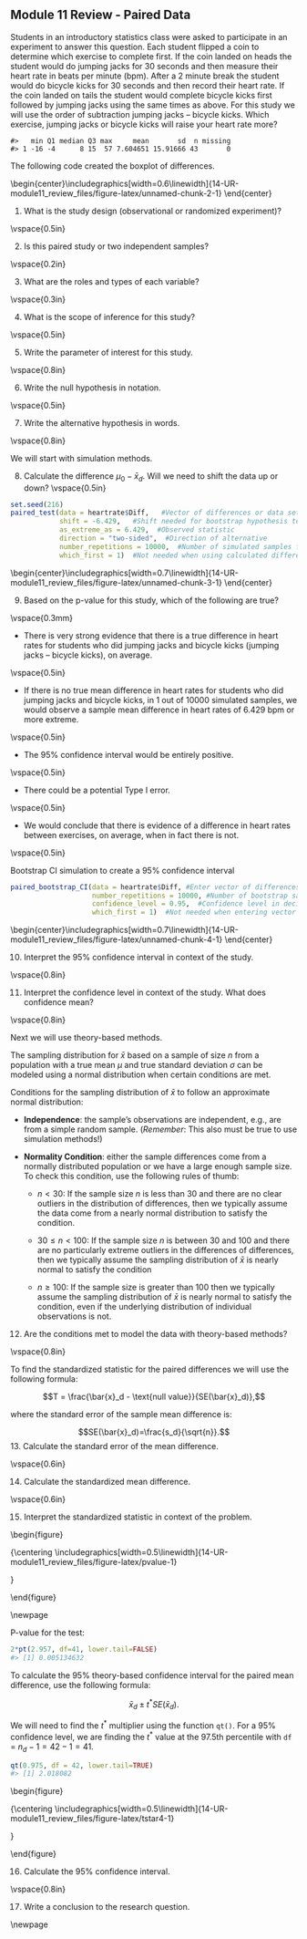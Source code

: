 ## Module 11 Review - Paired Data


Students in an introductory statistics class were asked to participate in an experiment to answer this question.  Each student flipped a coin to determine which exercise to complete first.  If the coin landed on heads the student would do jumping jacks for 30 seconds and then measure their heart rate in beats per minute (bpm).  After a 2 minute break the student would do bicycle kicks for 30 seconds and then record their heart rate.  If the coin landed on tails the student would complete bicycle kicks first followed by jumping jacks using the same times as above. For this study we will use the order of subtraction jumping jacks – bicycle kicks. Which exercise, jumping jacks or bicycle kicks will raise your heart rate more? 



```
#>   min Q1 median Q3 max     mean       sd  n missing
#> 1 -16 -4      8 15  57 7.604651 15.91666 43       0
```

The following code created the boxplot of differences. 

\begin{center}\includegraphics[width=0.6\linewidth]{14-UR-module11_review_files/figure-latex/unnamed-chunk-2-1} \end{center}

	
1.  What is the study design (observational or randomized experiment)?

\vspace{0.5in}

2.  Is this paired study or two independent samples?

\vspace{0.2in}

3.  What are  the roles and types of each variable? 

\vspace{0.3in}

	
4. What is the scope of inference for this study?

\vspace{0.5in}

5. Write the parameter of interest for this study.  

\vspace{0.8in}

6. Write the null hypothesis in notation.

\vspace{0.5in}

7. Write the alternative hypothesis in words.

\vspace{0.8in}

We will start with simulation methods. 
	
8.  Calculate the difference $\mu_0 - \bar{x}_d$.  Will we need to shift the data up or down?
\vspace{0.5in}


``` r
set.seed(216)
paired_test(data = heartrate$Diff,   #Vector of differences or data set with column for each group
            shift = -6.429,   #Shift needed for bootstrap hypothesis test
            as_extreme_as = 6.429,  #Observed statistic
            direction = "two-sided",  #Direction of alternative
            number_repetitions = 10000,  #Number of simulated samples for null distribution
            which_first = 1)  #Not needed when using calculated differences
```



\begin{center}\includegraphics[width=0.7\linewidth]{14-UR-module11_review_files/figure-latex/unnamed-chunk-3-1} \end{center}

9. Based on the p-value for this study, which of the following are true?	

\vspace{0.3mm}

*  There is very strong evidence that there is a true difference in heart rates for students who did jumping jacks and bicycle kicks (jumping jacks – bicycle kicks), on average.

\vspace{0.5in}

*  If there is no true mean difference in heart rates for students who did jumping jacks and bicycle kicks, in 1 out of 10000 simulated samples, we would observe a sample mean difference in heart rates of 6.429 bpm or more extreme.

\vspace{0.5in}
*  The 95% confidence interval would be entirely positive.

\vspace{0.5in}
*  There could be a potential Type I error.

\vspace{0.5in}
*  We would conclude that there is evidence of a difference in heart rates between exercises, on average, when in fact there is not.

\vspace{0.5in}


Bootstrap CI simulation to create a 95% confidence interval


``` r
paired_bootstrap_CI(data = heartrate$Diff, #Enter vector of differences
                    number_repetitions = 10000, #Number of bootstrap samples for CI
                    confidence_level = 0.95,  #Confidence level in decimal form
                    which_first = 1)  #Not needed when entering vector of differences
```



\begin{center}\includegraphics[width=0.7\linewidth]{14-UR-module11_review_files/figure-latex/unnamed-chunk-4-1} \end{center}

 
10.  Interpret the 95% confidence interval in context of the study.

\vspace{0.8in}

11.  Interpret the confidence level in context of the study.  What does confidence mean?

\vspace{0.8in}

Next we will use theory-based methods.

The sampling distribution for $\bar{x}$ based on a sample of size $n$ from a population with a true mean $\mu$ and true standard deviation $\sigma$ can be modeled using a normal distribution when certain conditions are met.

Conditions for the sampling distribution of $\bar{x}$ to follow an approximate normal distribution:

* **Independence**: the sample’s observations are independent, e.g., are from a simple random sample. (*Remember*: This also must be true to use simulation methods!)

* **Normality Condition**: either the sample differences come from a normally distributed population or we have a large enough sample size.  To check this condition, use the following rules of thumb:
    - $n < 30$: If the sample size $n$ is less than 30 and there are no clear outliers in the distribution of differences, then we typically assume the data come from a nearly normal distribution to satisfy the condition.

    - $30 \le n < 100$: If the sample size $n$ is between 30 and 100 and there are no particularly extreme outliers in the differences of differences, then we typically assume the sampling distribution of $\bar{x}$ is nearly normal to satisfy the condition
    
    - $n \ge 100$: If the sample size is greater than 100 then we typically assume the sampling distribution of $\bar{x}$ is nearly normal to satisfy the condition, even if the underlying distribution of individual observations is not.
    
12.  Are the conditions met to model the data with theory-based methods?

\vspace{0.8in}

To find the standardized statistic for the paired differences we will use the following formula:

$$T = \frac{\bar{x}_d - \text{null value}}{SE(\bar{x}_d)},$$

where the standard error of the sample mean difference is:

$$SE(\bar{x}_d)=\frac{s_d}{\sqrt{n}}.$$
13. Calculate the standard error of the mean difference.

\vspace{0.6in}


14. Calculate the standardized mean difference.

\vspace{0.6in}


15. Interpret the standardized statistic in context of the problem.

\begin{figure}

{\centering \includegraphics[width=0.5\linewidth]{14-UR-module11_review_files/figure-latex/pvalue-1} 

}

\end{figure}


\newpage

P-value for the test:


``` r
2*pt(2.957, df=41, lower.tail=FALSE)
#> [1] 0.005134632
```


To calculate the 95\% theory-based confidence interval for the paired mean difference, use the following formula:

$$\bar{x}_d\pm t^* SE(\bar{x}_d).$$

We will need to find the $t^*$ multiplier using the function `qt()`. For a 95\% confidence level, we are finding the $t^*$ value at the 97.5th percentile with `df` = $n_d - 1 = 42 - 1 = 41$.



``` r
qt(0.975, df = 42, lower.tail=TRUE)
#> [1] 2.018082
```

\begin{figure}

{\centering \includegraphics[width=0.5\linewidth]{14-UR-module11_review_files/figure-latex/tstar4-1} 

}

\end{figure}

16.  Calculate the 95\% confidence interval.

\vspace{0.8in}

17. Write a conclusion to the research question.

\newpage
